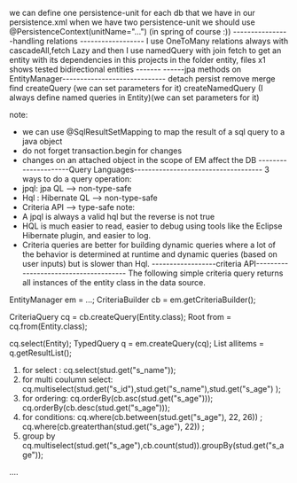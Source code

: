 we can define one persistence-unit for each db that we have in our persistence.xml
when we have two persistence-unit we should use @PersistenceContext(unitName="...") (in spring of course :))
----------------handling relations ------------------
I use OneToMany relations always with cascadeAll,fetch Lazy
and then I use namedQuery with join fetch to get an entity with its dependencies
in this projects in the folder entity, files x1 shows tested bidirectional entities
-------   ------jpa methods on EntityManager-----------------------------
detach
persist
remove
merge
find
createQuery (we can set parameters for it)
createNamedQuery (I always define named queries in Entity)(we can set parameters for it)

note: 
- we can use @SqlResultSetMapping to map the result of a sql query to a java object
- do not forget transaction.begin for changes 
- changes on an attached object in the scope of EM affect the DB
---------------------Query Languages------------------------------------
3 ways to do a query operation:
- jpql: jpa QL --> non-type-safe
- Hql : Hibernate QL --> non-type-safe
- Criteria API --> type-safe 
note:
- A jpql is always a valid hql but the reverse is not true
- HQL is much easier to read, easier to debug using tools like the Eclipse Hibernate plugin, and easier to log. 
- Criteria queries are better for building dynamic queries where a lot of the behavior is determined at runtime 
and dynamic queries (based on user inputs) but is slower than Hql.
------------------criteria API--------------------------------------
The following simple criteria query returns all instances of the entity class in the data source.

EntityManager em = ...;
CriteriaBuilder cb = em.getCriteriaBuilder();

CriteriaQuery<Entity class> cq = cb.createQuery(Entity.class);
Root<Entity> from = cq.from(Entity.class);

cq.select(Entity);
TypedQuery<Entity> q = em.createQuery(cq);
List<Entity> allitems = q.getResultList();


1) for select :
         cq.select(stud.get("s_name"));   
2) for multi coulumn select:
         cq.multiselect(stud.get("s_id"),stud.get("s_name"),stud.get("s_age") );  
3) for ordering:
         cq.orderBy(cb.asc(stud.get("s_age")));  
         cq.orderBy(cb.desc(stud.get("s_age")));  
4) for conditions:
         cq.where(cb.between(stud.get("s_age"), 22, 26)) ;  
         cq.where(cb.greaterthan(stud.get("s_age"), 22)) ;  
5) group by
         cq.multiselect(stud.get("s_age"),cb.count(stud)).groupBy(stud.get("s_age"));  

....

